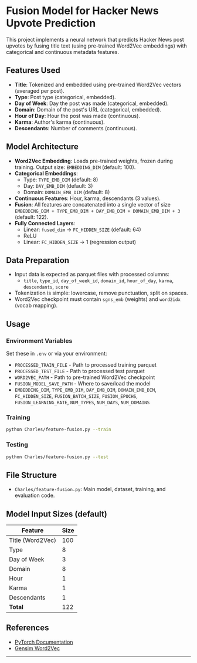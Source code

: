 # Fusion Model for Hacker News Upvote Prediction

This project implements a neural network that predicts Hacker News post upvotes by fusing title text (using pre-trained Word2Vec embeddings) with categorical and continuous metadata features.

## Features Used

- **Title**: Tokenized and embedded using pre-trained Word2Vec vectors (averaged per post).
- **Type**: Post type (categorical, embedded).
- **Day of Week**: Day the post was made (categorical, embedded).
- **Domain**: Domain of the post's URL (categorical, embedded).
- **Hour of Day**: Hour the post was made (continuous).
- **Karma**: Author's karma (continuous).
- **Descendants**: Number of comments (continuous).

## Model Architecture

- **Word2Vec Embedding**: Loads pre-trained weights, frozen during training. Output size: `EMBEDDING_DIM` (default: 100).
- **Categorical Embeddings**:
  - Type: `TYPE_EMB_DIM` (default: 8)
  - Day: `DAY_EMB_DIM` (default: 3)
  - Domain: `DOMAIN_EMB_DIM` (default: 8)
- **Continuous Features**: Hour, karma, descendants (3 values).
- **Fusion**: All features are concatenated into a single vector of size  
  `EMBEDDING_DIM + TYPE_EMB_DIM + DAY_EMB_DIM + DOMAIN_EMB_DIM + 3` (default: 122).
- **Fully Connected Layers**:
  - Linear: `fused_dim` → `FC_HIDDEN_SIZE` (default: 64)
  - ReLU
  - Linear: `FC_HIDDEN_SIZE` → 1 (regression output)

## Data Preparation

- Input data is expected as parquet files with processed columns:
  - `title`, `type_id`, `day_of_week_id`, `domain_id`, `hour_of_day`, `karma`, `descendants`, `score`
- Tokenization is simple: lowercase, remove punctuation, split on spaces.
- Word2Vec checkpoint must contain `sgns_emb` (weights) and `word2idx` (vocab mapping).

## Usage

### Environment Variables

Set these in `.env` or via your environment:

- `PROCESSED_TRAIN_FILE` - Path to processed training parquet
- `PROCESSED_TEST_FILE` - Path to processed test parquet
- `WORD2VEC_PATH` - Path to pre-trained Word2Vec checkpoint
- `FUSION_MODEL_SAVE_PATH` - Where to save/load the model
- `EMBEDDING_DIM`, `TYPE_EMB_DIM`, `DAY_EMB_DIM`, `DOMAIN_EMB_DIM`, `FC_HIDDEN_SIZE`, `FUSION_BATCH_SIZE`, `FUSION_EPOCHS`, `FUSION_LEARNING_RATE`, `NUM_TYPES`, `NUM_DAYS`, `NUM_DOMAINS`

### Training

```sh
python Charles/feature-fusion.py --train
```

### Testing

```sh
python Charles/feature-fusion.py --test
```

## File Structure

- `Charles/feature-fusion.py`: Main model, dataset, training, and evaluation code.

## Model Input Sizes (default)

| Feature         | Size |
|-----------------|------|
| Title (Word2Vec)| 100  |
| Type            | 8    |
| Day of Week     | 3    |
| Domain          | 8    |
| Hour            | 1    |
| Karma           | 1    |
| Descendants     | 1    |
| **Total**       | 122  |

## References

- [PyTorch Documentation](https://pytorch.org/)
- [Gensim Word2Vec](https://radimrehurek.com/gensim/models/word2vec.html)

---